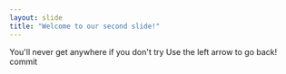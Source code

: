 ```yaml
---
layout: slide
title: "Welcome to our second slide!"
---
```

You'll never get anywhere if you don't try
Use the left arrow to go back!
commit
